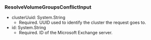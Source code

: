 ### ResolveVolumeGroupsConflictInput


- clusterUuid: System.String
  - Required. UUID used to identify the cluster the request goes to.
- id: System.String
  - Required. ID of the Microsoft Exchange server.
